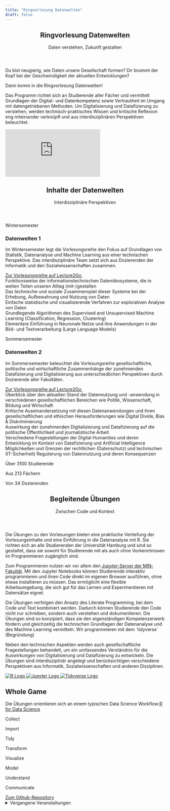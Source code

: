 ```yaml
---
title: "Ringvorlesung Datenwelten"
draft: false
---
```

<!-- <div class="background-pattern"> -->

<section>
    <header class="section-header">
        <h1 class="section-title">Ringvorlesung Datenwelten</h1>
        <p class="section-subtitle">Daten verstehen, Zukunft gestalten</p>
    </header>
    <div class="datenwelten-hero">
        <div class="datenwelten-hero-left">
            <p>Du bist neugierig, wie Daten unsere Gesellschaft formen? Dir brummt der Kopf bei der Geschwindigkeit der aktuellen Entwicklungen?</p>
        </div>
        <!-- <div class="datenwelten-hero-icons">
            <i class="codicon codicon-preview"></i>
            <i class="codicon codicon-project"></i>
            <i class="codicon codicon-pulse"></i>
            <i class="codicon codicon-question"></i>
            <i class="codicon codicon-radio-tower"></i>
        </div> -->
        <div class="datenwelten-hero-right">
            <p class="datenwelten-hero-answer">Dann komm in die Ringvorlesung Datenwelten!</p>
            <p class="datenwelten-hero-answer-sub">Das Programm richtet sich an Studierende aller Fächer und vermittelt Grundlagen der Digital- und Datenkompetenz sowie Vertrautheit im Umgang mit datengetriebenen Methoden. Um Digitalisierung und Datafizierung zu verstehen, werden technisch-praktisches Wissen und kritische Reflexion eng miteinander verknüpft und aus interdisziplinären Perspektiven beleuchtet.</p>
        </div>
    </div>
    <div class="wide-movie-container">
        <iframe class="wide-movie" src='https://lecture2go.uni-hamburg.de/o/iframe/?obj=71206'  title='Video: Warum DATENWELTEN eine Vorlesung für Dich ist!' frameborder='0' allowfullscreen></iframe>
    </div>
</section>



<section class="background-pattern">
    <header class="section-header">
        <h1 class="section-title">Inhalte der Datenwelten</h1>
        <p class="section-subtitle">Interdisziplinäre Perspektiven</p>
    </header>
    <div class="dw-glass datenwelten-inhalte">
        <div class="datenwelten-inhalte-winter-meta">
            <p class="dw-pretitle">Wintersemester</p>
            <h3>Datenwelten 1</h3>
            <p class="datenwelten-inhalte-text">Im Wintersemester legt die Vorlesungsreihe den Fokus auf <span class="highlight">Grundlagen von Statistik, Datenanalyse und Machine Learning</span> aus einer technischen Perspektive. Das <span class="highlight">interdisziplinäre Team</span> setzt sich aus Dozierenden der Informatik und den Sozialwissenschaften zusammen.</p>
            <div>
                <a class="hover-fx" href="https://lecture2go.uni-hamburg.de/l2go/-/get/l/7566" target="_blank">
                    Zur Vorlesungsreihe auf Lecture2Go
                    <i class='codicon codicon-arrow-right' style='font-size: 1em; transform: rotate(-45deg); display: inline-block; font-weight: 1000'></i>  
                </a>
            </div>
        </div>
        <div class="grid grid-datenwelten-inhalte datenwelten-inhalte-winter-content">
                <i class="icon-bullet codicon codicon-debug-disconnect"></i>
                <div><span class="highlight">Funktionsweise</span> der informationstechnischen Datenökosysteme, die in weiten Teilen unseren Alltag (mit-)gestalten</div>
                <i class="icon-bullet codicon codicon-cloud-upload"></i>
                <div>Das <span class="highlight">technische und soziale Zusammenspiel</span> dieser Systeme bei der Erhebung, Aufbewahrung und Nutzung von Daten</div>
                <i class="icon-bullet codicon codicon-graph-scatter"></i>
                <div>Einfache <span class="highlight">statistische und visualisierende Verfahren</span> zur explorativen Analyse von Daten</div>
                <i class="icon-bullet codicon codicon-debug-alt"></i>
                <div>Grundlegende Algorithmen des Supervised and Unsupervised <span class="highlight">Machine Learning</span> (Classification, Regression, Clustering)</div>
                <i class="icon-bullet codicon codicon-combine"></i>
                <div>Elementare Einführung in <span class="highlight">Neuronale Netze</span> und ihre Anwendungen in der Bild- und Textverarbeitung (Large Language Models)</div>
            </div>
        <div class="datenwelten-inhalte-sommer-meta">
            <p class="dw-pretitle">Sommersemester</p>
            <h3>Datenwelten 2</h3>
            <p class="datenwelten-inhalte-text">Im Sommersemester beleuchtet die Vorlesungsreihe gesellschaftliche, politische und wirtschaftliche Zusammenhänge der zunehmenden <span class="highlight">Datafizierung und Digitalisierung</span> aus unterschiedlichen Perspektiven durch Dozierende <span class="highlight">aller Fakultäten</span>.</p>
            <div>
                <a class="hover-fx" href="https://lecture2go.uni-hamburg.de/l2go/-/get/l/7659" target="_blank">
                    Zur Vorlesungsreihe auf Lecture2Go
                    <i class='codicon codicon-arrow-right' style='font-size: 1em; transform: rotate(-45deg); display: inline-block; font-weight: 1000'></i>  
                </a>
            </div>
        </div>
        <div class="grid grid-datenwelten-inhalte datenwelten-inhalte-sommer-content">
                <i class="icon-bullet codicon codicon-telescope"></i>
                <div>Überblick über den <span class="highlight">aktuellen Stand</span> der Datennutzung und -anwendung in verschiedenen gesellschaftlichen Bereichen wie Politik, Wissenschaft, Bildung und Wirtschaft</div>
                <i class="icon-bullet codicon codicon-organization"></i>
                <div>Kritische Auseinandersetzung mit diesen Datenanwendungen und ihren <span class="highlight">gesellschaftlichen und ethischen Herausforderungen</span> wie Digital Divide, Bias & Diskriminierung</div>
                <i class="icon-bullet codicon codicon-device-camera"></i>
                <div>Auswirkung der zunehmenden Digitalisierung und Datafizierung auf die <span class="highlight">politische Öffentlichkeit</span> und journalistische Arbeit</div>
                <i class="icon-bullet codicon codicon-book"></i>
                <div>Verschiedene Fragestellungen der <span class="highlight">Digital Humanities</span> und deren Entwicklung im Kontext von Datafizierung und Artificial Intelligence</div>
                <i class="icon-bullet codicon codicon-law"></i>
                <div>Möglichkeiten und Grenzen der rechtlichen (Datenschutz) und technischen (IT-Sicherheit) <span class="highlight">Regulierung</span> von Datennutzung und deren Konsequenzen</div>
            </div>
    </div>
    <div class="big-numbers datenwelten-big-numbers">
        <p>Über <span>3100</span> Studierende<i class="codicon codicon-mortar-board" style="font-size: 2em; transform: translateX(0.2em) translateY(0.2em);"></i></p>  
        <p>Aus <span>213</span> Fächern<i class="codicon codicon-rocket"></i></p>
        <p>Von <span>34</span> Dozierenden<i class="codicon codicon-coffee"></i></p>
    </div>
</section>

<section class="dw-uebung-section">
    <header class="section-header">
        <h1 class="section-title">Begleitende Übungen</h1>
        <p class="section-subtitle">Zwischen Code und Kontext</p>
    </header>
    <div class="dw-background">
        <div class="dw-glass dw-uebung-text-grid">
            <p>Die Übungen zu den Vorlesungen bieten eine praktische Vertiefung der Vorlesungsinhalte und eine Einführung in die Datenanalyse mit R. Sie richten sich an <span class="highlight">alle Studierenden</span> der Universität Hamburg und sind so gestaltet, dass sie sowohl für Studierende mit als auch ohne Vorkenntnissen im Programmieren zugänglich sind.</p>
            <p class="dw-cycle-icon-tools">Zum Programmieren nutzen wir vor allem den <a href="code.min.uni-hamburg.de" target="_blank">Jupyter-Server der MIN-Fakultät</a>. Mit den <span class="highlight pre-icon-jupyter">Jupyter Notebooks</span> können Studierende interaktiv programmieren und ihren Code direkt im eigenen Browser ausführen, ohne etwas installieren zu müssen. Das ermöglicht eine <span class=highlight">flexible Arbeitsumgebung, die sich gut für das Lernen und Experimentieren mit Datensätze eignet.</p>
            <p class="dw-cycle-icon-coding">Die Übungen verfolgen den Ansatz des <span class="highlight">Literate Programming</span>, bei dem Code und Text kombiniert werden. 
            Dadurch können Studierende den Code nicht nur schreiben, sondern auch verstehen und dokumentieren. Die Übungen sind so konzipiert, dass sie den eigenständigen Kompetenzerwerb fördern und gleichzeitig die technischen Grundlagen der Datenanalyse und des Machine Learning vermitteln. Wir programmieren mit dem `tidyverse` (Begründung)</p>
            <p class="dw-cycle-icon-reflection">Neben den technischen Aspekten werden auch gesellschaftliche Fragestellungen behandelt, um ein umfassendes Verständnis für die Auswirkungen von Digitalisierung und Datafizierung zu entwickeln. Die Übungen sind <span class="highlight">interdisziplinär</span> angelegt und berücksichtigen verschiedene Perspektiven aus Informatik, Sozialwissenschaften und anderen Disziplinen.</p>
        </div>
    </div>
    <div class="logo-grid logo-grid-dw-uebung">
        <a href="https://www.r-project.org/">
          <img src="/images/logos-external/dw_R.svg" alt="R Logo">
        </a>
        <a href="https://jupyter.org/">
          <img src="/images/logos-external/dw_jupyter.svg" alt="Jupyter Logo">
        </a>
        <a href="https://www.tidyverse.org/">
          <img src="/images/logos-external/dw_tidyverse.svg" alt="Tidyverse Logo">
        </a>
      </div>
    <h2 class="dw-uebung-inhalte-header dw-pretitle">Whole Game</h2>
    <p class="dw-cycle-comment">Die Übungen orientieren sich an einem typischen Data Science Workflow:<a href="https://r4ds.hadley.nz/" target="_blank">R for Data Science</a></p>
        <div class="dw-uebung-cycle">
            <p>Collect</p>
            <i class="codicon codicon-arrow-right"></i>
            <p>Import</p>
            <i class="codicon codicon-arrow-right"></i>
            <p>Tidy</p>
            <i class="codicon codicon-arrow-right"></i>
            <div class="dw-cycle-central-area">
                <p class="cycle-other">Transform</p>
                <p class="cycle-other">Visualize</p>
                <p class="cycle-other">Model</p>
            </div>
            <p>Understand</p>
            <i class="codicon codicon-arrow-right"></i>
            <p>Communicate</p>
        </div>
    <a class="hover-fx datenwelten-uebung-link-external" href="" target="_blank">Zum Github-Repository</a>
    <!-- 
    Collect: references
    Import: folder-opened
    Tidy: jersey / filter
    Transform: codicon-edit
    Visualize: codicon-graph
    Model: symbol-misc, type-hierarchy
    Communicate: codicon-megaphone
    -->
    <!-- <h3 class="dw-uebung-inhalte-header dw-pretitle">Inhalte der Übungen</h3>
    <div class="dw-uebung-grid">
        <div class="uppercase dw-uebung-subheader">Focus: Winter</div>
        <div class="uppercase dw-uebung-subheader">Basics</div>
        <div class="uppercase dw-uebung-subheader">Focus: Summer</div>
        <div></div>
        <div class="dw-uebung-content">
            <ul>
            <li>Classification</li>
            <li>Regression</li>
            <li>Clustering</li>
            <li>Neural Networks</li>
            </ul>
            <p class="uppercase dw-uebung-subheader">Model</p>
        </div>
        <div class="dw-uebung-content">
            <ul>
            <li>Import</li>
            <li>Tidy</li>
            <li>Visualize</li>
            <li>Transform</li>
            <li>Communicate</li>
            </ul>
            <p class="uppercase dw-uebung-subheader">Analyze</p>
        </div>
        <div class="dw-uebung-content">
            <ul>
            <li>APIs</li>
            <li>Web Scraping</li>
            <li>Open Repositories</li>
            </ul>
            <p class="uppercase dw-uebung-subheader">Collect</p>
        </div>
        <div class="uppercase dw-uebung-content dw-uebung-header">
            <i class='codicon codicon-code'></i>
            <p>Coding</p>
        </div>
        <div>
            <ul>
            <li>Google Colab</li>
            </ul>
        </div>
        <div>
            <ul>
            <li>Jupyter</li>
            <li>Git</li>
            <li>LLM Chatbots</li>
            </ul>
        </div>
        <div>
            <ul>
            <li>RStudio</li>
            <li>Quarto</li>
            </ul>
        </div>
        <div class="uppercase dw-uebung-content dw-uebung-header">
            <i class='codicon codicon-tools'></i>
            <p>Tools</p>
        </div>
        <div></div>
        <div>
            <ul>
            <li>AI Images</li>
            <li>Ethics & Bias</li>
            <li>Datafiction</li>
            </ul>
        </div>
        <div></div>
        <div class="uppercase dw-uebung-content dw-uebung-header">
            <i class='codicon codicon-combine'></i>
            <p>Reflection</p>
            </div>
    </div> -->
    <div class="accordion-wrapper dw-accordion">
        <details class="accordion-simple">
            <summary>Vergangene Veranstaltungen</summary>
            <div class="grid-datenwelten-events">
                <div>
                    <h4 class="dw-pretitle">Im Wintersemester</p>
                </div>
                <div>
                    <h4 class="dw-pretitle">Im Sommersemester</h4>
                </div>
                <div>
                    <h5>WiSe 24/25</h5>
                    {{< dw_events dw_event="10">}}
                    {{< dw_events dw_event="9">}}
                    {{< dw_events dw_event="8">}}
                </div>
                <div>
                    <h5>SoSe 24</h5>
                    {{< dw_events dw_event="7">}}
                    {{< dw_events dw_event="6">}}
                </div>        
                <div>
                    <h5>WiSe 23/24</h5>
                    {{< dw_events dw_event="5">}}
                    {{< dw_events dw_event="4">}}
                </div>
                <div>
                    <h5>SoSe 23</h5>
                    {{< dw_events dw_event="3">}}
                    </div>
                <div>
                    <h5>WiSe 22/23</h5>
                    {{< dw_events dw_event="2">}}
                </div>
                <div>
                    <h5>SoSe 22</h5>
                    {{< dw_events dw_event="1">}}
                </div>
                <div>
                    <h5>WiSe 21/22</h5>
                    {{< dw_events dw_event="0">}}
                </div>
            </div>
        </details>
    </div>
</section>